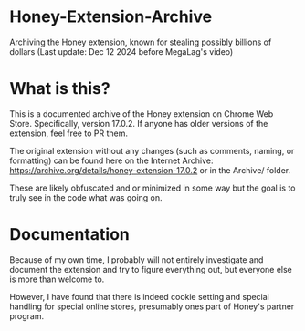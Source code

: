 # Honey-Extension-Archive
Archiving the Honey extension, known for stealing possibly billions of dollars (Last update: Dec 12 2024 before MegaLag's video)

# What is this?
This is a documented archive of the Honey extension on Chrome Web Store. Specifically, version 17.0.2. If anyone has older versions of the extension, feel free to PR them.

The original extension without any changes (such as comments, naming, or formatting) can be found here on the Internet Archive: https://archive.org/details/honey-extension-17.0.2 or in the Archive/ folder.

These are likely obfuscated and or minimized in some way but the goal is to truly see in the code what was going on.

# Documentation
Because of my own time, I probably will not entirely investigate and document the extension and try to figure everything out, but everyone else is more than welcome to.

However, I have found that there is indeed cookie setting and special handling for special online stores, presumably ones part of Honey's partner program.
